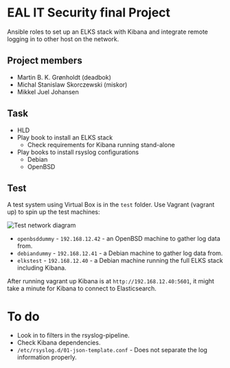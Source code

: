 # EAL IT Security final Project

Ansible roles to set up an ELKS stack with Kibana and integrate remote logging
in to other host on the network.

## Project members

 * Martin B. K. Grønholdt (deadbok)
 * Michal Stanislaw Skorczewski (miskor)
 * Mikkel Juel Johansen


## Task

  * HLD
  * Play book to install an ELKS stack
    * Check requirements for Kibana running stand-alone
  * Play books to install rsyslog configurations
    * Debian
    * OpenBSD

## Test

A test system using Virtual Box is in the `test` folder. Use Vagrant
(vagrant up) to spin up the test machines:

![Test network diagram](../HLD/HLD-network-diagram-test.png)

* `openbsddummy` - `192.168.12.42` - an OpenBSD machine to gather log data from.
* `debiandummy` - `192.168.12.41` - a Debian machine to gather log data from.
* `elkstest` - `192.168.12.40` - a Debian machine running the full ELKS stack
  including Kibana.

After running vagrant up Kibana is at `http://192.168.12.40:5601`, it might take
a minute for Kibana to connect to Elasticsearch.

# To do

 * Look in to filters in the rsyslog-pipeline.
 * Check Kibana dependencies.
 * `/etc/rsyslog.d/01-json-template.conf` - Does not separate the log
   information properly.
